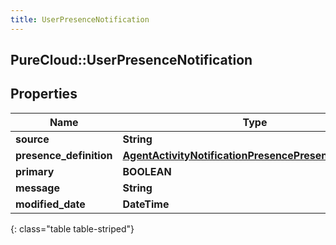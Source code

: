 ```yaml
---
title: UserPresenceNotification
---
```

## PureCloud::UserPresenceNotification

## Properties

|Name | Type | Description | Notes|
|------------ | ------------- | ------------- | -------------|
| **source** | **String** |  | [optional] |
| **presence_definition** | [**AgentActivityNotificationPresencePresenceDefinition**](AgentActivityNotificationPresencePresenceDefinition.html) |  | [optional] |
| **primary** | **BOOLEAN** |  | [optional] |
| **message** | **String** |  | [optional] |
| **modified_date** | **DateTime** |  | [optional] |
{: class="table table-striped"}


